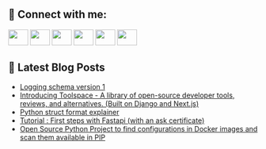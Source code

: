 ## 🔎 Connect with me:
[<img height="32" width="40" src="https://cdn.jsdelivr.net/npm/simple-icons@v5/icons/telegram.svg" />](https://t.me/bullbesh)
[<img height="32" width="40" src="https://cdn.jsdelivr.net/npm/simple-icons@v5/icons/vk.svg" />](https://vk.com/bullbesh)
[<img height="32" width="40" src="https://cdn.jsdelivr.net/npm/simple-icons@v5/icons/twitter.svg" />](https://twitter.com/bullbesh1)
[<img height="32" width="40" src="https://cdn.jsdelivr.net/npm/simple-icons@v5/icons/instagram.svg" />](https://www.instagram.com/bullbesh)
[<img height="32" width="40" src="https://cdn.jsdelivr.net/npm/simple-icons@v5/icons/reddit.svg" />](https://www.reddit.com/user/bullbesh)
[<img height="32" width="40" src="https://cdn.jsdelivr.net/npm/simple-icons@v5/icons/youtube.svg" />](https://www.youtube.com/channel/UCtfjRs6uzgq5mfm8S06WTcg)

## 📕 Latest Blog Posts
<!-- BLOG-POST-LIST:START -->
- [Logging schema version 1](https://www.reddit.com/r/Python/comments/vy5hjo/logging_schema_version_1/)
- [Introducing Toolspace - A library of open-source developer tools, reviews, and alternatives. &lpar;Built on Django and Next.js&rpar;](https://www.reddit.com/r/Python/comments/vy51rr/introducing_toolspace_a_library_of_opensource/)
- [Python struct format explainer](https://www.reddit.com/r/Python/comments/vy497f/python_struct_format_explainer/)
- [Tutorial : First steps with Fastapi &lpar;with an ask certificate&rpar;](https://www.reddit.com/r/Python/comments/vy450j/tutorial_first_steps_with_fastapi_with_an_ask/)
- [Open Source Python Project to find configurations in Docker images and scan them available in PIP](https://www.reddit.com/r/Python/comments/vy43mq/open_source_python_project_to_find_configurations/)
<!-- BLOG-POST-LIST:END -->
